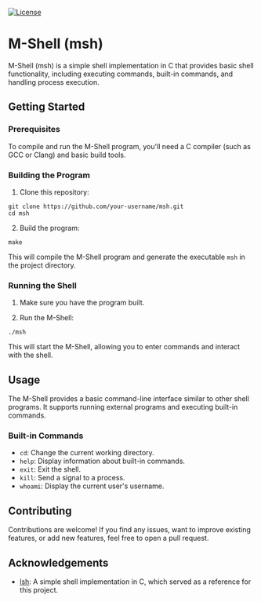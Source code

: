 [![License](https://img.shields.io/badge/license-MIT-blue.svg)](https://https://github.com/Melkor-1/msh/edit/main/LICENSE)

# M-Shell (msh)

M-Shell (msh) is a simple shell implementation in C that provides basic shell functionality, including executing commands, built-in commands, and handling process execution.

## Getting Started

### Prerequisites

To compile and run the M-Shell program, you'll need a C compiler (such as GCC or Clang) and basic build tools.

### Building the Program

1. Clone this repository:
~~~
git clone https://github.com/your-username/msh.git
cd msh
~~~

2. Build the program:
~~~
make
~~~

This will compile the M-Shell program and generate the executable `msh` in the project directory.

### Running the Shell

1. Make sure you have the program built.

2. Run the M-Shell:
~~~
./msh
~~~
This will start the M-Shell, allowing you to enter commands and interact with the shell.

## Usage

The M-Shell provides a basic command-line interface similar to other shell programs. It supports running external programs and executing built-in commands.

### Built-in Commands

- `cd`: Change the current working directory.
- `help`: Display information about built-in commands.
- `exit`: Exit the shell.
- `kill`: Send a signal to a process.
- `whoami`: Display the current user's username.

## Contributing

Contributions are welcome! If you find any issues, want to improve existing features, or add new features, feel free to open a pull request.

## Acknowledgements

- [lsh](https://github.com/brenns10/lsh): A simple shell implementation in C, which served as a reference for this project.
